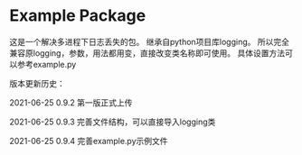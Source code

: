 # Example Package

这是一个解决多进程下日志丢失的包。 
继承自python项目库logging。
所以完全兼容原logging，参数，用法都用变，直接改变类名称即可使用。
具体设置方法可以参考example.py

版本更新历史：

2021-06-25  0.9.2 第一版正式上传 

2021-06-25  0.9.3 完善文件结构，可以直接导入logging类 

2021-06-25  0.9.4 完善example.py示例文件 